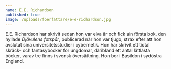 ```yaml
---
name: E.E. Richardson
published: true
image: /uploads/foerfattare/e-e-richardson.jpg
---
```

E.E. Richardson har skrivit sedan hon var elva år och fick sin första bok, den hyllade _Djävulens fotspår_, publicerad när hon var tjugo, strax efter att hon avslutat sina universitetsstudier i cybernetik. Hon har skrivit ett tiotal skräck- och fantasyböcker för ungdomar, däribland ett antal lättlästa böcker, varav tre finns i svensk översättning. Hon bor i Basildon i sydöstra England.
